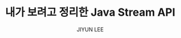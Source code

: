 ---
order: 15
layout: post
title: "내가 보려고 정리한 Java Stream API"
subtitle: ""
tag: Tech Notes
type: tech-notes
blog: true
text: true
author: JIYUN LEE
post-header: true
header-img: img/01_main.png
---